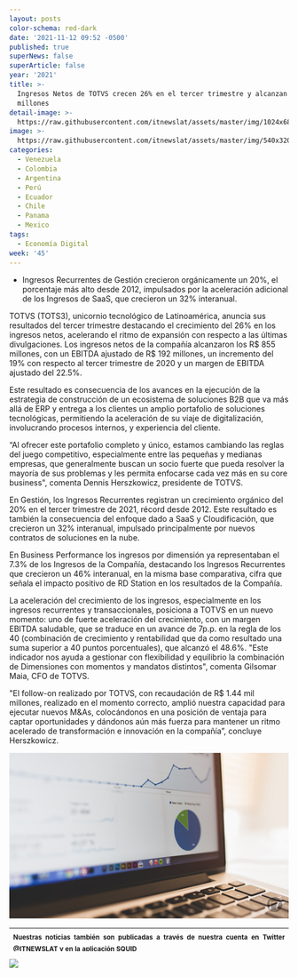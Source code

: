 ```yaml
---
layout: posts
color-schema: red-dark
date: '2021-11-12 09:52 -0500'
published: true
superNews: false
superArticle: false
year: '2021'
title: >-
  Ingresos Netos de TOTVS crecen 26% en el tercer trimestre y alcanzan R$855
  millones
detail-image: >-
  https://raw.githubusercontent.com/itnewslat/assets/master/img/1024x680/analisis-bancarios-g.jpg
image: >-
  https://raw.githubusercontent.com/itnewslat/assets/master/img/540x320/analisis-bancarios-p.jpg
categories:
  - Venezuela
  - Colombia
  - Argentina
  - Perú
  - Ecuador
  - Chile
  - Panama
  - Mexico
tags:
  - Economía Digital
week: '45'
---
```

- Ingresos Recurrentes de Gestión crecieron orgánicamente un 20%, el porcentaje más alto desde 2012, impulsados ​​por la aceleración adicional de los Ingresos de SaaS, que crecieron un 32% interanual.

TOTVS (TOTS3), unicornio tecnológico de Latinoamérica, anuncia sus resultados del tercer trimestre destacando el crecimiento del 26% en los ingresos netos, acelerando el ritmo de expansión con respecto a las últimas divulgaciones. Los ingresos netos de la compañía alcanzaron los R$ 855 millones, con un EBITDA ajustado de R$ 192 millones, un incremento del 19% con respecto al tercer trimestre de 2020 y un margen de EBITDA ajustado del 22.5%.

Este resultado es consecuencia de los avances en la ejecución de la estrategia de construcción de un ecosistema de soluciones B2B que va más allá de ERP y entrega a los clientes un amplio portafolio de soluciones tecnológicas, permitiendo la aceleración de su viaje de digitalización, involucrando procesos internos, y experiencia del cliente.

“Al ofrecer este portafolio completo y único, estamos cambiando las reglas del juego competitivo, especialmente entre las pequeñas y medianas empresas, que generalmente buscan un socio fuerte que pueda resolver la mayoría de sus problemas y les permita enfocarse cada vez más en su core business", comenta Dennis Herszkowicz, presidente de TOTVS.

En Gestión, los Ingresos Recurrentes registran un crecimiento orgánico del 20% en el tercer trimestre de 2021, récord desde 2012. Este resultado es también la consecuencia del enfoque dado a SaaS y Cloudificación, que crecieron un 32% interanual, impulsado principalmente por nuevos contratos de soluciones en la nube.

En Business Performance los ingresos por dimensión ya representaban el 7.3% de los Ingresos de la Compañía, destacando los Ingresos Recurrentes que crecieron un 46% interanual, en la misma base comparativa, cifra que señala el impacto positivo de RD Station en los resultados de la Compañía.

La aceleración del crecimiento de los ingresos, especialmente en los ingresos recurrentes y transaccionales, posiciona a TOTVS en un nuevo momento: uno de fuerte aceleración del crecimiento, con un margen EBITDA saludable, que se traduce en un avance de 7p.p. en la regla de los 40 (combinación de crecimiento y rentabilidad que da como resultado una suma superior a 40 puntos porcentuales), que alcanzó el 48.6%. "Este indicador nos ayuda a gestionar con flexibilidad y equilibrio la combinación de Dimensiones con momentos y mandatos distintos", comenta Gilsomar Maia, CFO de TOTVS.

"El follow-on realizado por TOTVS, con recaudación de R$ 1.44 mil millones, realizado en el momento correcto, amplió nuestra capacidad para ejecutar nuevos M&As, colocándonos en una posición de ventaja para captar oportunidades y dándonos aún más fuerza para mantener un ritmo acelerado de transformación e innovación en la compañía”, concluye Herszkowicz.

![](https://raw.githubusercontent.com/itnewslat/assets/master/img/540x320/analisis-bancarios-p.jpg)

<table style="height: 42px;" width="569">
<tbody>
<tr>
<td style="text-align: justify;"><sub><strong>Nuestras noticias también son publicadas a través de nuestra cuenta en Twitter <a href="https://twitter.com/itnewslat?lang=es">@ITNEWSLAT</a> y en la aplicación <a href="https://squidapp.co/en/">SQUID</a></strong></sub></td>
</tr>
</tbody>
</table>

<img src="https://tracker.metricool.com/c3po.jpg?hash=56f88a41e39ab42c063cc51676587a04"/>